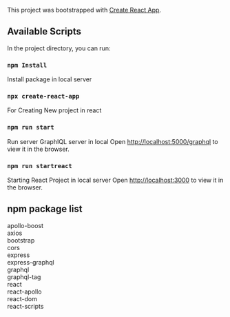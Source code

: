 This project was bootstrapped with [Create React App](https://github.com/facebook/create-react-app).

## Available Scripts

In the project directory, you can run:

### `npm Install`

Install package in local server



### `npx create-react-app`

For Creating New project in react


### `npm run start`

Run server GraphIQL server in local
Open [http://localhost:5000/graphql](http://localhost:5000/graphql) to view it in the browser.



### `npm run startreact`

Starting React Project in local server
Open [http://localhost:3000](http://localhost:3000) to view it in the browser.


## npm package list


apollo-boost<br />
axios<br />
bootstrap<br />
cors<br />
express<br />
express-graphql<br />
graphql<br />
graphql-tag<br />
react<br />
react-apollo<br />
react-dom<br />
react-scripts<br />
